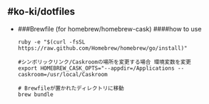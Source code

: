 #ko-ki/dotfiles
---
* ###Brewfile (for homebrew/homebrew-cask)
####how to use
    ```
    ruby -e "$(curl -fsSL https://raw.github.com/Homebrew/homebrew/go/install)"
    
    #シンボリックリンク/Caskroomの場所を変更する場合 環境変数を変更
    export HOMEBREW_CASK_OPTS="--appdir=/Applications --caskroom=/usr/local/Caskroom
        
    # Brewfileが置かれたディレクトリに移動
    brew bundle
    ```
